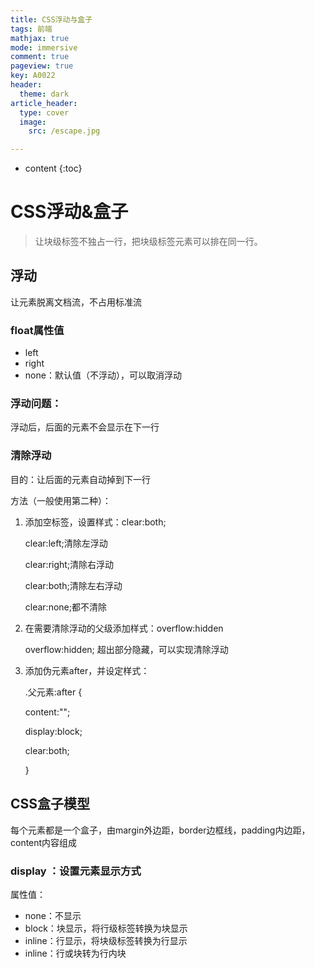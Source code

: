 ```yaml
---
title: CSS浮动与盒子
tags: 前端
mathjax: true
mode: immersive
comment: true
pageview: true
key: A0022
header:
  theme: dark
article_header:
  type: cover
  image:
    src: /escape.jpg

---
```



* content
{:toc}


# CSS浮动&盒子

> 让块级标签不独占一行，把块级标签元素可以排在同一行。

## 浮动

让元素脱离文档流，不占用标准流

### float属性值

* left
* right
* none：默认值（不浮动），可以取消浮动

### 浮动问题：

浮动后，后面的元素不会显示在下一行

### 清除浮动

目的：让后面的元素自动掉到下一行

方法（一般使用第二种）：

1. 添加空标签，设置样式：clear:both;

   clear:left;清除左浮动

   clear:right;清除右浮动

   clear:both;清除左右浮动

   clear:none;都不清除

2. 在需要清除浮动的父级添加样式：overflow:hidden

   overflow:hidden; 超出部分隐藏，可以实现清除浮动

3. 添加伪元素after，并设定样式：

   .父元素:after {

   content:"";

   display:block;

   clear:both;

   }

## CSS盒子模型

每个元素都是一个盒子，由margin外边距，border边框线，padding内边距，content内容组成

### display ：设置元素显示方式

属性值：

* none：不显示
* block：块显示，将行级标签转换为块显示
* inline：行显示，将块级标签转换为行显示
* inline：行或块转为行内块